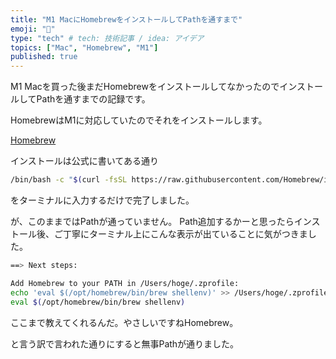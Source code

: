 ```yaml
---
title: "M1 MacにHomebrewをインストールしてPathを通すまで"
emoji: "🍺"
type: "tech" # tech: 技術記事 / idea: アイデア
topics: ["Mac", "Homebrew", "M1"]
published: true
---
```


M1 Macを買った後まだHomebrewをインストールしてなかったのでインストールしてPathを通すまでの記録です。

HomebrewはM1に対応していたのでそれをインストールします。

[Homebrew](https://brew.sh/2021/02/05/homebrew-3.0.0/)

インストールは公式に書いてある通り
```bash
/bin/bash -c "$(curl -fsSL https://raw.githubusercontent.com/Homebrew/install/HEAD/install.sh)"
```
をターミナルに入力するだけで完了しました。

が、このままではPathが通っていません。
Path追加するかーと思ったらインストール後、ご丁寧にターミナル上にこんな表示が出ていることに気がつきました。

```bash
==> Next steps:

Add Homebrew to your PATH in /Users/hoge/.zprofile:
echo 'eval $(/opt/homebrew/bin/brew shellenv)' >> /Users/hoge/.zprofile
eval $(/opt/homebrew/bin/brew shellenv)
```

ここまで教えてくれるんだ。やさしいですねHomebrew。

と言う訳で言われた通りにすると無事Pathが通りました。